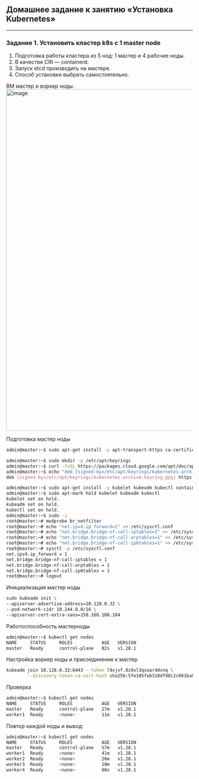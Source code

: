 ## Домашнее задание к занятию «Установка Kubernetes»
-------
### Задание 1. Установить кластер k8s с 1 master node
1. Подготовка работы кластера из 5 нод: 1 мастер и 4 рабочие ноды.
2. В качестве CRI — containerd.
3. Запуск etcd производить на мастере.
4. Способ установки выбрать самостоятельно.

ВМ мастер и воркер ноды.
<img width="921" alt="image" src="https://github.com/ruzina-0607/devops-netology/assets/104915472/a57a221f-34e7-4aab-b5ab-aa3c34b406cd">

Подготовка мастер ноды
```bash
admin@master:~$ sudo apt-get install -y apt-transport-https ca-certificates curl
```
```bash
admin@master:~$ sudo mkdir -p /etc/apt/keyrings
admin@master:~$ curl -fsSL https://packages.cloud.google.com/apt/doc/apt-key.gpg | sudo gpg --dearmor -o /etc/apt/keyrings/kubernetes-archive-keyring.gpg
admin@master:~$ echo "deb [signed-by=/etc/apt/keyrings/kubernetes-archive-keyring.gpg] https://apt.kubernetes.io/ kubernetes-xenial main" | sudo tee /etc/apt/sources.list.d/kubernetes.list
deb [signed-by=/etc/apt/keyrings/kubernetes-archive-keyring.gpg] https://apt.kubernetes.io/ kubernetes-xenial main
```
```bash
admin@master:~$ sudo apt-get install -y kubelet kubeadm kubectl containerd
admin@master:~$ sudo apt-mark hold kubelet kubeadm kubectl
kubelet set on hold.
kubeadm set on hold.
kubectl set on hold.
admin@master:~$ sudo -i
root@master:~# modprobe br_netfilter
root@master:~# echo "net.ipv4.ip_forward=1" >> /etc/sysctl.conf
root@master:~# echo "net.bridge.bridge-nf-call-iptables=1" >> /etc/sysctl.conf
root@master:~# echo "net.bridge.bridge-nf-call-arptables=1" >> /etc/sysctl.conf
root@master:~# echo "net.bridge.bridge-nf-call-ip6tables=1" >> /etc/sysctl.conf
root@master:~# sysctl -p /etc/sysctl.conf
net.ipv4.ip_forward = 1
net.bridge.bridge-nf-call-iptables = 1
net.bridge.bridge-nf-call-arptables = 1
net.bridge.bridge-nf-call-ip6tables = 1
root@master:~# logout
```
Инициализация мастер ноды
```bash
sudo kubeadm init \
--apiserver-advertise-address=10.128.0.32 \
--pod-network-cidr 10.244.0.0/16 \
--apiserver-cert-extra-sans=158.160.108.104
```
Работоспособность мастерноды
```bash
admin@master:~$ kubectl get nodes
NAME     STATUS     ROLES           AGE   VERSION
master   Ready      control-plane   82s   v1.28.1
```
Настройка воркер ноды и присоединение к мастер
```bash
kubeadm join 10.128.0.32:6443 --token l9xjvf.8z9xl3qsaar4dvnq \
        --discovery-token-ca-cert-hash sha256:5fe105feb310df98c2c081ba0228285119a2965e23a4ebe232d3aa7f3d7cc9a1
```
Проверка
```bash
admin@master:~$ kubectl get nodes
NAME     STATUS     ROLES           AGE   VERSION
master   Ready      control-plane   27m   v1.28.1
worker1  Ready      <none>          11m   v1.28.1
```
Повтор каждой ноды и вывод:
```bash
admin@master:~$ kubectl get nodes
NAME     STATUS     ROLES           AGE   VERSION
master   Ready      control-plane   57m   v1.28.1
worker1  Ready      <none>          41m   v1.28.1
worker2  Ready      <none>          26m   v1.28.1
worker3  Ready      <none>          10m   v1.28.1
worker4  Ready      <none>          80s   v1.28.1
```
